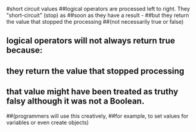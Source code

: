 #short circuit values
##logical operators are processed left to right. They "short-circuit" (stop) as
##soon as they have a result -
##but they return the value that stopped the processing
##(not necessarily true or false)

## logical operators will not always return true because:
## they return the value that stopped processing
## that value might have been treated as truthy falsy although it was not a Boolean.

##(programmers will use this creatively,
##for example, to set values for variables or even create objects)

